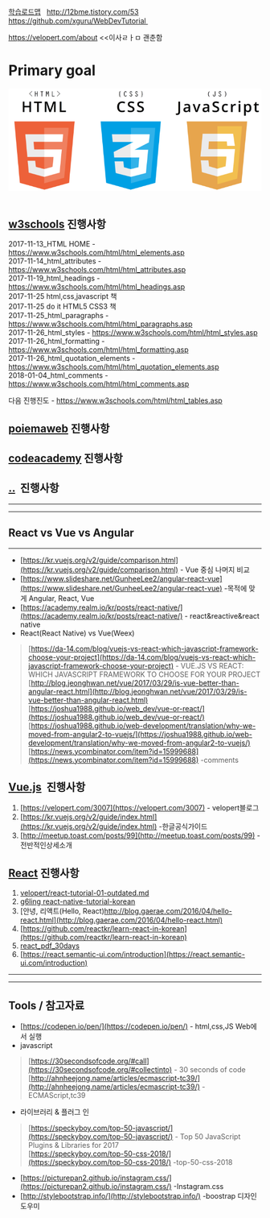 [학습로드맵](https://joshua1988.github.io/web-development/translation/change-the-way-you-learn-to-code/)  
http://12bme.tistory.com/53  
https://github.com/xguru/WebDevTutorial 

https://velopert.com/about <<이사ㄹㅏㅁ 괜춘함  

# Primary goal  
![screensh](./img/html_css_js.PNG) 

[w3schools](https://www.w3schools.com/) 진행사항  
---------------------------
2017-11-13_HTML HOME - https://www.w3schools.com/html/html_elements.asp  
2017-11-14_html_attributes - https://www.w3schools.com/html/html_attributes.asp  
2017-11-19_html_headings - https://www.w3schools.com/html/html_headings.asp  
2017-11-25 html,css,javascript 책  
2017-11-25 do it HTML5 CSS3 책  
2017-11-25_html_paragraphs - https://www.w3schools.com/html/html_paragraphs.asp  
2017-11-26_html_styles - https://www.w3schools.com/html/html_styles.asp  
2017-11-26_html_formatting - https://www.w3schools.com/html/html_formatting.asp  
2017-11-26_html_quotation_elements - https://www.w3schools.com/html/html_quotation_elements.asp  
2018-01-04_html_comments - https://www.w3schools.com/html/html_comments.asp  

다음 진행진도 - https://www.w3schools.com/html/html_tables.asp  

## [poiemaweb](http://poiemaweb.com/) 진행사항  

## [codeacademy](https://www.codecademy.com/tracks/korean-web) 진행사항  

## [..]()  진행사항
- - -
- - -
## React vs Vue vs Angular  
- - -
* [https://kr.vuejs.org/v2/guide/comparison.html](https://kr.vuejs.org/v2/guide/comparison.html) - Vue 중심 나머지 비교  
* [https://www.slideshare.net/GunheeLee2/angular-react-vue](https://www.slideshare.net/GunheeLee2/angular-react-vue) -목적에 맞게 Angular, React, Vue  
* [https://academy.realm.io/kr/posts/react-native/](https://academy.realm.io/kr/posts/react-native/) - react&reactive&react native  
* React(React Native) vs Vue(Weex)  
> [https://da-14.com/blog/vuejs-vs-react-which-javascript-framework-choose-your-project](https://da-14.com/blog/vuejs-vs-react-which-javascript-framework-choose-your-project) - VUE.JS VS REACT: WHICH JAVASCRIPT FRAMEWORK TO CHOOSE FOR YOUR PROJECT  
> [http://blog.jeonghwan.net/vue/2017/03/29/is-vue-better-than-angular-react.html](http://blog.jeonghwan.net/vue/2017/03/29/is-vue-better-than-angular-react.html)  
> [https://joshua1988.github.io/web_dev/vue-or-react/](https://joshua1988.github.io/web_dev/vue-or-react/)  
> [https://joshua1988.github.io/web-development/translation/why-we-moved-from-angular2-to-vuejs/](https://joshua1988.github.io/web-development/translation/why-we-moved-from-angular2-to-vuejs/)  
> [https://news.ycombinator.com/item?id=15999688](https://news.ycombinator.com/item?id=15999688) -comments  

## [Vue.js](https://github.com/vuejs)  진행사항
1. [https://velopert.com/3007](https://velopert.com/3007)  - velopert블로그  
2. [https://kr.vuejs.org/v2/guide/index.html](https://kr.vuejs.org/v2/guide/index.html) -한글공식가이드  
3. [http://meetup.toast.com/posts/99](http://meetup.toast.com/posts/99) -전반적인상세소개  



## [React]() 진행사항 
1. [velopert/react-tutorial-01-outdated.md](https://gist.github.com/velopert/d76e944e13b7b0a79ff5b3e60e1b54f4)  
2. [g6ling react-native-tutorial-korean](https://www.gitbook.com/book/g6ling/react-native-tutorial-korean/details)  
3. [안녕, 리액트(Hello, React)http://blog.gaerae.com/2016/04/hello-react.html](http://blog.gaerae.com/2016/04/hello-react.html)  
4. [https://github.com/reactkr/learn-react-in-korean](https://github.com/reactkr/learn-react-in-korean)  
5. [react_pdf_30days](https://www.fullstackreact.com/assets/media/sGEMe/MNzue/30-days-of-react-ebook-fullstackio.pdf)  
6. [https://react.semantic-ui.com/introduction](https://react.semantic-ui.com/introduction)  

- - -
- - -
## Tools / 참고자료
* [https://codepen.io/pen/](https://codepen.io/pen/) - html,css,JS Web에서 실행  
* javascript  
> [https://30secondsofcode.org/#call](https://30secondsofcode.org/#collectinto) - 30 seconds of code  
> [http://ahnheejong.name/articles/ecmascript-tc39/](http://ahnheejong.name/articles/ecmascript-tc39/) - ECMAScript,tc39  
* 라이브러리 & 플러그 인  
> [https://speckyboy.com/top-50-javascript/](https://speckyboy.com/top-50-javascript/) - Top 50 JavaScript Plugins & Libraries for 2017   
> [https://speckyboy.com/top-50-css-2018/](https://speckyboy.com/top-50-css-2018/) -top-50-css-2018  
* [https://picturepan2.github.io/instagram.css/](https://picturepan2.github.io/instagram.css/) -Instagram.css 
* [http://stylebootstrap.info/](http://stylebootstrap.info/) -boostrap 디자인 도우미  

